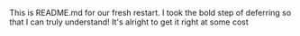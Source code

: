 This is README.md for our fresh restart. I took the bold step of deferring so that I can truly understand!
It's alright to get it right at some cost
